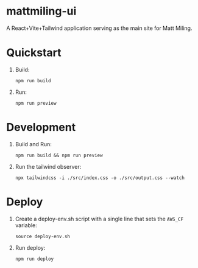 # mattmiling-ui
A React+Vite+Tailwind application serving as the main site for Matt Miling.

# Quickstart

1. Build:

   ```
   npm run build
   ```

2. Run:

   ```
   npm run preview
   ```

# Development

1. Build and Run:

   ```
   npm run build && npm run preview
   ```

2. Run the tailwind observer:

   ```
   npx tailwindcss -i ./src/index.css -o ./src/output.css --watch
   ```

# Deploy

1. Create a deploy-env.sh script with a single line that sets the `AWS_CF` variable:

   ```
   source deploy-env.sh
   ```

2. Run deploy:

   ```
   npm run deploy
   ```